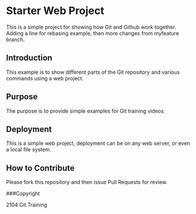 # Starter Web Project

This is a simple project for showing how Git and Github work together.  Adding a line for rebasing example, then more changes from myfeature branch.

## Introduction

This example is to show different parts of the Git repository and various commands using a web project.

## Purpose

The purpose is to provide simple examples for Git training videos

## Deployment

This is a simple web project, deployment can be on any web server, or even a local file system.

## How to Contribute

Please fork this repository and then issue Pull Requests for review.

###Copyright

2104 Git.Training
